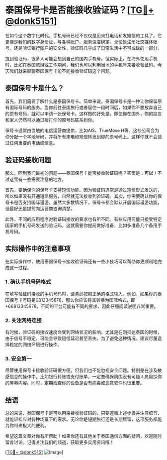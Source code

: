 # 泰国保号卡是否能接收验证码？[[TG💪+ @donk5151](https://t.me/s/donk5151)]

在如今这个数字化时代，手机号码已经不仅仅是用来打电话和发短信的工具了。它更像是我们的数字身份证，与各种账户、服务深度绑定。无论是注册社交媒体账号，还是验证银行账户的安全性，验证码几乎成了日常生活中不可或缺的一部分。

提到验证码，很多人可能会想到自己的国内手机号。但实际上，在海外使用手机时，比如在泰国旅游或工作期间，我们也可以利用当地的手机号来接收验证码。今天我们就来聊聊泰国保号卡能不能接收验证码这个问题。

## 泰国保号卡是什么？

首先，我们需要了解什么是泰国保号卡。简单来说，泰国保号卡是一种让你保留原有国际号码的服务。当你前往泰国旅行或者居住一段时间后，如果你不想放弃自己的原有号码，就可以申请一张保号卡。这样做的好处是，即使你在国外，你的朋友和家人仍然可以通过拨打你的原号码联系到你。

保号卡通常由当地的电信运营商提供，比如AIS、TrueMove H等。这些公司会为你分配一个本地号码，并将所有来电和短信转发到你的原号码上。这样你就不会错过任何重要的电话或信息。

## 验证码接收问题

那么，回到我们最初的问题——泰国保号卡能否接收验证码呢？答案是：**可以**！不过这里有一些需要注意的地方。

首先，要确保你的保号卡支持短信功能。因为验证码通常是通过短信形式发送的，所以如果没有开通短信服务，自然就无法接收到验证码。其次，你需要确认你的保号卡是否支持国际漫游。虽然大多数情况下，保号卡都会默认开启国际漫游功能，但最好还是提前向运营商咨询清楚。

此外，不同的应用程序对验证码接收的要求也有所不同。有些应用可能只接受特定国家的手机号码发送的验证码，这就需要你提前做好准备，比如多准备几个备用手机号码。

## 实际操作中的注意事项

在实际操作中，使用泰国保号卡接收验证码还有一些小技巧可以帮助你更顺利地完成这一过程。

### 1. 确认手机号码格式

在填写验证码接收的手机号码时，请务必按照正确的格式输入。例如，如果你的泰国保号卡号码是0812345678，那么你应该将其转换为国际格式，即+66812345678。不同的平台可能有不同的要求，因此仔细阅读说明非常重要。

### 2. 关注网络连接

有时候，验证码的接收速度会受到网络状况的影响。尤其是在刚抵达泰国的时候，由于信号不稳定，可能会导致短信延迟甚至丢失。为了避免这种情况，建议尽量选择稳定的网络环境进行操作。

### 3. 安全第一

尽管使用保号卡接收验证码很方便，但我们也不能忽视安全问题。特别是在涉及敏感信息的操作中，比如银行转账或支付账单，一定要确保周围没有可疑人员窥探你的屏幕内容。同时，定期检查你的设备是否有病毒或恶意软件也很重要。

## 结语

总的来说，泰国保号卡是可以用来接收验证码的，只要遵循上述步骤并注意细节，就能轻松应对各种场景下的需求。无论你是短期旅行还是长期居留，这项服务都能为你带来极大的便利。

希望这篇文章对你有所帮助！如果你还有其他关于泰国通信方面的疑问，欢迎随时留言讨论。记得关注我们的频道，获取更多实用资讯哦！

[[TG💪+ @donk5151](https://t.me/s/donk5151) ![Image](https://i.postimg.cc/rwNCRYN7/Snipaste-2025-04-30-17-27-05.png)]